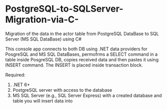# PostgreSQL-to-SQLServer-Migration-via-C-
Migration of the data in the actor table from PostgreSQL DataBase to SQL Server (MS SQL DataBase) using C#

This console app connects to both DB using .NET data providers for PosgreSQL and MS SQL DataBases, permofrms a SELECT command in a table inside PosgreSQL DB, copies received data and then pastes it using INSERT command. The INSERT is placed inside transaction block.

Required:
1) .NET 6+ 
2) PostgreSQL server with access to the database
3) MS SQL Server (e.g., SQL Server Express) with a created database and table you will insert data into